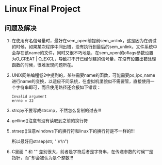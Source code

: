 # Linux Final Project

## 问题及解决

1. 在使用有名信号量时，最好在sem_open前提前sem_unlink，这是因为在调试的时候，如果某次程序中间出错，没有执行到最后的sem_unlink，文件系统中会存在该name的文件，同时又很不巧地是，在sem_open的oflags参数设置为O_CREAT | O_EXCL，导致打不开已经创建的信号量，在没有设置出错处理函数的时候，很难发现问题所在。

2. UNIX网络编程卷2中提到的，某些需要name的函数，可能需要px_ipx_name进行name的变换，以适应不同系统，在虚拟机里貌似不需要管，直接使用一个字符串即可，而且使用路径还会报如下错误：

   ```shell
   Invalid argument
   errno = 22
   ```

3. strcpy不要写成strcmp，不然怎么复制的过去!!!

4. getline()注意有没有读取到之前的换行符

5. strsep()注意windows下的换行符和linux下的换行符是不一样的!!!

   所以最好用strsep(str, " \r\n")

6. C里面 '' 和 "" 差别很大，前者是字符后者是字符串，在传递参数的时候""是指针，而''却会被认为是个整数!!!